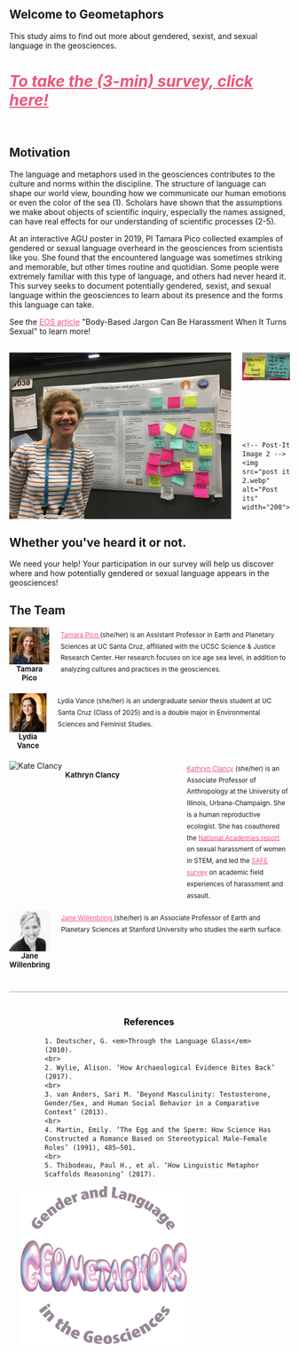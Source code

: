 

<!-- Global site tag (gtag.js) - Google Analytics -->
<script async src="https://www.googletagmanager.com/gtag/js?id=G-1YZHSGQYW1"></script>
<script>
  window.dataLayer = window.dataLayer || [];
  function gtag(){dataLayer.push(arguments);}
  gtag('js', new Date());

  gtag('config', 'G-1YZHSGQYW1');
</script>
## Welcome to Geometaphors
This study aims to find out more about gendered, sexist, and sexual language in the geosciences.

# <em> <a href="https://ucsantacruz.co1.qualtrics.com/jfe/form/SV_0jpXkdWUck2nUvI" target="_blank" style="color:#EC5578;"> To take the (3-min) survey, click here!</a> </em>
<br>

## Motivation 
The language and metaphors used in the geosciences contributes to the culture and norms within the discipline. The structure of language can shape our world view, bounding how we communicate our human emotions or even the color of the sea (1). Scholars have shown that the assumptions we make about objects of scientific inquiry, especially the names assigned, can have real effects for our understanding of scientific processes (2-5).

At an interactive AGU poster in 2019, PI Tamara Pico collected examples of gendered or sexual language overheard in the geosciences from scientists like you. She found that the encountered language was sometimes striking and memorable, but other times routine and quotidian. Some people were extremely familiar with this type of language, and others had never heard it. This survey seeks to document potentially gendered, sexist, and sexual language within the geosciences to learn about its presence and the forms this language can take.

<p style="text-align: left;">See the <a href="https://eos.org/articles/body-based-jargon-can-be-harassment-when-it-turns-sexual" target="_blank" style="color:#EC5578;">EOS article</a> "Body-Based Jargon Can Be Harassment When It Turns Sexual" to learn more!</p>

<!-- Container for the AGU poster and two additional images -->
<div style="text-align: left; margin-top: 30px; display: flex;">
  <!-- Main AGU Poster Image -->
  <img src="agu_poster_bodygeo.jpg" alt="AGU 2019 Poster" width="400" style="margin-right: 20px;">

  <!-- Container for the two additional images -->
  <div style="display: flex; flex-direction: column; justify-content: space-between;">
    <!-- Post-It Image 1 -->
    <img src="post it 1.webp" alt="Post its" width="200" style="margin-bottom: 10px;">
    
    <!-- Post-It Image 2 -->
    <img src="post it 2.webp" alt="Post its" width="200">
  </div>
</div>

<div style="clear: both; margin-top: 30px;">
  
 
</div>

## Whether you've heard it or not. 
  <p> We need your help! Your participation in our survey will help us discover where and how potentially gendered or sexual language appears in the geosciences!</p>
  
## The Team 

<!-- First team member -->
<div style="display: flex; align-items: flex-start; margin-bottom: 20px;">
  <div style="display: flex; flex-direction: column; align-items: center; margin-right: 20px;">
    <img src="HudsonGazettephoto_sq.jpg" alt="HudsonGazettephoto_sq.jpg" style = "width: 260px; height:auto;!important;">
    <div style="font-size: 13px; font-weight: bold; text-align: center;">Tamara Pico</div>
  </div>
  <div style="flex-grow: 1; text-align: left; max-width: 600px;">
    <sub> <a href="https://tamarapico.github.io/" target="_blank" style="color:#EC5578;">Tamara Pico  </a> (she/her) is an Assistant Professor in Earth and Planetary Sciences at UC Santa Cruz, affiliated with the UCSC Science & Justice Research Center. Her research focuses on ice age sea level, in addition to analyzing cultures and practices in the geosciences.</sub>
  </div>
</div>

<!-- Second team member -->
<div style="display: flex; align-items: flex-start; margin-bottom: 20px;">
  <div style="display: flex; flex-direction: column; align-items: center; margin-right: 20px;">
    <img src="lyd.JPG" alt="lyd.JPG" style = "width: 150px !important;">
    <div style="font-size: 13px; font-weight: bold; text-align: center;">Lydia Vance</div>
  </div>
  <div style="flex-grow: 1; text-align: left; max-width: 600px;">
    <sub>Lydia Vance (she/her) is an undergraduate senior thesis student at UC Santa Cruz (Class of 2025) and is a double major in Environmental Sciences and Feminist Studies.</sub>
  </div>
</div>

<div style="display: flex; align-items: flex-start; margin-bottom: 20px;">
  <div style="display: flex; flex-direction: column; align-items: center; margin-right: 20px;">
    <img src="kate_clancy.avif" alt="Kate Clancy" style="width: 300px; height: auto; object-fit: cover;">
    <div style="font-size: 13px; font-weight: bold; text-align: center;">Kathryn Clancy</div>
  </div>
  <div style="flex-grow: 1; text-align: left; max-width: 600px;">
    <sub><a href="https://clancylabs.com/" target="_blank" style="color:#EC5578;">Kathryn Clancy</a> (she/her) is an Associate Professor of Anthropology at the University of Illinois, Urbana-Champaign. She is a human reproductive ecologist. She has coauthored the <a href="https://www.nationalacademies.org/our-work/sexual-harassment-in-academia" target="_blank" style="color:#EC5578;">National Academies report</a> on sexual harassment of women in STEM, and led the <a href="https://journals.plos.org/plosone/article?id=10.1371/journal.pone.0102172" target="_blank" style="color:#EC5578;">SAFE survey</a> on academic field experiences of harassment and assault.</sub>
  </div>
</div>

<!-- Fourth team member -->
<div style="display: flex; align-items: flex-start; margin-bottom: 20px;">
  <div style="display: flex; flex-direction: column; align-items: center; margin-right: 20px;">
    <img src="jane-k-willenbring.webp" alt="Jane Willenbring" style="width: 120px; height:auto; object-fit: cover;">
    <div style="font-size: 13px; font-weight: bold; text-align: center;">Jane Willenbring</div>
  </div>
  <div style="flex-grow: 1; text-align: left; max-width: 600px;">
    <sub><a href="https://lifelandscape.stanford.edu/people/jane-willenbring" target="_blank" style="color:#EC5578;">Jane Willenbring </a> (she/her) is an Associate Professor of Earth and Planetary Sciences at Stanford University who studies the earth surface.</sub>
  </div>
</div>
<!-- References -->
<div style="margin-top: 40px; padding: 20px; border-top: 2px solid #ccc;">
  <h3 style="text-align: center; color: black;">References</h3>
  <ul style="list-style-type: decimal; margin-left: 20px;">
    
    1. Deutscher, G. <em>Through the Language Glass</em> (2010).
    <br>
    2. Wylie, Alison. ‘How Archaeological Evidence Bites Back’ (2017).
    <br>
    3. van Anders, Sari M. ‘Beyond Masculinity: Testosterone, Gender/Sex, and Human Social Behavior in a Comparative Context’ (2013).
    <br>
    4. Martin, Emily. ‘The Egg and the Sperm: How Science Has Constructed a Romance Based on Stereotypical Male-Female Roles’ (1991), 485–501.
    <br>
    5. Thibodeau, Paul H., et al. ‘How Linguistic Metaphor Scaffolds Reasoning’ (2017).

  </ul>
    <img src="Geometaphors_2.png" alt="geometaphor logo" width="300">
   <!-- <img src="Geometaphors_3.png" alt="geometaphor logo" width="350"/> -->
</div>
